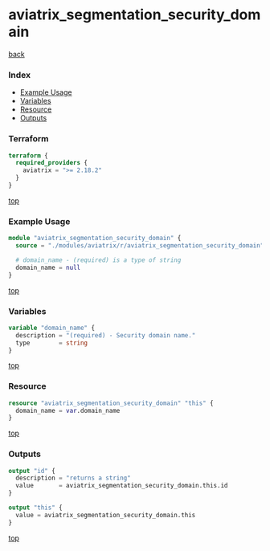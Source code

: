 # aviatrix_segmentation_security_domain

[back](../aviatrix.md)

### Index

- [Example Usage](#example-usage)
- [Variables](#variables)
- [Resource](#resource)
- [Outputs](#outputs)

### Terraform

```terraform
terraform {
  required_providers {
    aviatrix = ">= 2.18.2"
  }
}
```

[top](#index)

### Example Usage

```terraform
module "aviatrix_segmentation_security_domain" {
  source = "./modules/aviatrix/r/aviatrix_segmentation_security_domain"

  # domain_name - (required) is a type of string
  domain_name = null
}
```

[top](#index)

### Variables

```terraform
variable "domain_name" {
  description = "(required) - Security domain name."
  type        = string
}
```

[top](#index)

### Resource

```terraform
resource "aviatrix_segmentation_security_domain" "this" {
  domain_name = var.domain_name
}
```

[top](#index)

### Outputs

```terraform
output "id" {
  description = "returns a string"
  value       = aviatrix_segmentation_security_domain.this.id
}

output "this" {
  value = aviatrix_segmentation_security_domain.this
}
```

[top](#index)